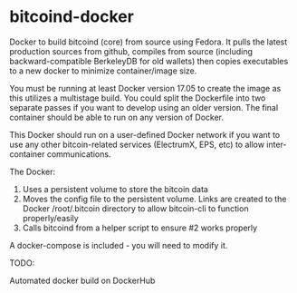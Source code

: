 # bitcoind-docker

Docker to build bitcoind (core) from source using Fedora. It pulls the latest production sources from github, compiles from source (including backward-compatible BerkeleyDB for old wallets) then copies executables to a new docker to minimize container/image size.

You must be running at least Docker version 17.05 to create the image as this utilizes a multistage build. You could split the Dockerfile into two separate passes if you want to develop using an older version. The final container should be able to run on any version of Docker.

This Docker should run on a user-defined Docker network if you want to use any other bitcoin-related services (ElectrumX, EPS, etc) to allow inter-container communications.

The Docker:

1. Uses a persistent volume to store the bitcoin data
2. Moves the config file to the persistent volume. Links are created to the Docker /root/.bitcoin directory to allow bitcoin-cli to function properly/easily
3. Calls bitcoind from a helper script to ensure #2 works properly

A docker-compose is included - you will need to modify it.

TODO:

Automated docker build on DockerHub

